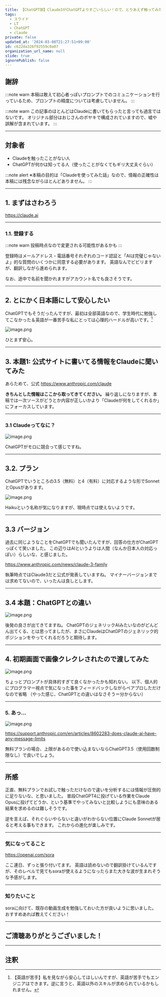 ```yaml
---
title: 【ChatGPT部】Claude3がChatGPTよりすごいらしい！ので、とりあえず触ってみた
tags:
  - スライド
  - LT
  - ChatGPT
  - claude
private: false
updated_at: '2024-03-08T21:27:51+09:00'
id: c622da326f92559c0a07
organization_url_name: null
slide: true
ignorePublish: false
---
```

## 謝辞
:::note warn
本稿は敢えて初心者っぽいプロンプトでのコミュニケーションを行っているため、プロンプトの精度については考慮していません。
:::

:::note warn
この記事のほとんどはClaudeに書いてもらったと言っても過言ではないです。
オリジナル部分はおじさんのボヤキで構成されていますので、嘘や誤解が含まれています。
:::

---

## 対象者
- Claudeを触ったことがない人
- ChatGPTが何かは知ってる人（使ったことがなくてもギリ大丈夫ぐらい）

:::note alert
※本稿の目的は「Claudeを使ってみた話」なので、情報の正確性は本稿には残念ながらほとんどありません。
:::

---

## 1. まずはさわろう
https://claude.ai

---

### 1.1. 登録する
:::note warn
投稿時点なので変更される可能性があるかも
:::

登録時はメールアドレス・電話番号それぞれのコード認証と「AIは完璧じゃないよ」的な質問のいくつかに同意する必要があります。
英語なんでビビリますが、翻訳しながら進められます。

なお、途中で名前を聞かれますがアカウント名でも良さそうです。

---

## 2. とにかく日本語にして安心したい
ChatGPTでもそうだったんですが、最初は全部英語なので、学生時代に勉強してこなかった＆英語が一番苦手な私にとっては心理的ハードルが高いです。[^英語苦手なエンジニア]

[^英語苦手なエンジニア]: 【英語が苦手】私を見ながら安心してほしいんですが、英語が苦手でもエンジニアはできます。逆に言うと、英語以外のスキルが求められているかもしれません。

![image.png](https://qiita-image-store.s3.ap-northeast-1.amazonaws.com/0/122800/87ad16ea-c3b9-e7b7-1b69-4d1f0e23d029.png)

ひとまず安心。

---

## 3. 本題1: 公式サイトに書いてる情報をClaudeに聞いてみた
あらためて、公式
https://www.anthropic.com/claude

**きちんとした情報はここから取ってきてください。**
繰り返しになりますが、本稿では一次ソースがどうとか内容が正しいかより「Claudeが何をしてくれるか」にフォーカスしています。

---

### 3.1 Claudeってなに？
![image.png](https://qiita-image-store.s3.ap-northeast-1.amazonaws.com/0/122800/534b57b9-2b84-ee20-c677-2707e912011b.png)

ChatGPTがモロに競合って感じですね。

---

## 3.2. プラン
ChatGPTでいうところの3.5（無料）と4（有料）に対応するような形でSonnetとOpusがあります。

![image.png](https://qiita-image-store.s3.ap-northeast-1.amazonaws.com/0/122800/8a7ef208-df30-1cdb-306d-43e5b2a5ebf6.png)

Haikuという名称が気になりますが、現時点では使えないようです。

---

## 3.3 バージョン
過去に同じようなことをChatGPTでも聞いたんですが、回答の仕方がChatGPTっぽくて笑いました。
この辺りはAIというよりは人間（なんか日本人の対応っぽい）らしいな、と感じました。

https://www.anthropic.com/news/claude-3-family

執筆時点ではClaude3だと公式が発表していますね。
マイナーバージョンまでは求めてないので、いったんは良しとします。

---

## 3.4 本題：ChatGPTとの違い
![image.png](https://qiita-image-store.s3.ap-northeast-1.amazonaws.com/0/122800/003cc43c-755d-822b-19a9-bb5602d4f30e.png)

後発の良さが出てきてますね。
ChatGPTのジェネリックAIみたいなのがどんどん出てくる、とは思ってましたが、まさにClaudeはChatGPTのジェネリック的ポジションをやってくれるだろうと期待します。

---

## 4. 初期画面で画像クレクレされたので渡してみた
![image.png](https://qiita-image-store.s3.ap-northeast-1.amazonaws.com/0/122800/51802995-1095-c75a-4919-3faf9cffcb79.png)

ちょっとプロンプトが具体的すぎて良くなかったかも知れない。
以下、個人的にプログラマー視点で気になった事をフィードバックしながらペアプロしただけなので省略
（やった感じ、ChatGPTとの違いはなさそう＝分からない）

---

### 5. あっ…
![image.png](https://qiita-image-store.s3.ap-northeast-1.amazonaws.com/0/122800/4c5cd2d9-5b9e-17ef-a68d-13189b2c8cd0.png)

https://support.anthropic.com/en/articles/8602283-does-claude-ai-have-any-message-limits

無料プランの場合、上限があるので使い込まないならChatGPT3.5（使用回数制限なし）で良いでしょう。

---

## 所感
正直、無料プランでお試しで触っただけなので違いを分析するには情報が圧倒的に足りないな、と思いました。
普段ChatGPT4に投げている作業をClaude Opusに投げてどうか、という基準でやってみないと比較しようにも意味のある結果を求めるのは難しそうです。

逆を言えば、それぐらいやらないと違いがわからない位置にClaude Sonnetが居ると考える事もできます。
これからの進化が楽しみです。

---

### 気になってること
https://openai.com/sora

ここ連日、ずっと張り付いてます。
英語は読めないので翻訳掛けているんですが、そのレベルで見てもsoraが使えるようになったらまた大きな波が生まれそうな予感がします。

---

### 知りたいこと
soraに向けて、既存の動画生成を勉強しておいた方が良いように思いました。
おすすめあれば教えてください！

---

## ご清聴ありがとうございました！

---

## 注釈
